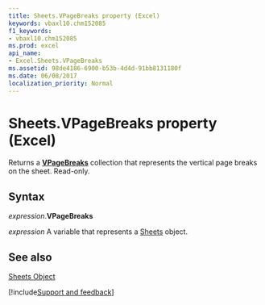 ```yaml
---
title: Sheets.VPageBreaks property (Excel)
keywords: vbaxl10.chm152085
f1_keywords:
- vbaxl10.chm152085
ms.prod: excel
api_name:
- Excel.Sheets.VPageBreaks
ms.assetid: 98de4186-6900-b53b-4d4d-91bb8131180f
ms.date: 06/08/2017
localization_priority: Normal
---
```



# Sheets.VPageBreaks property (Excel)

Returns a **[VPageBreaks](excel.vpagebreaks.md)** collection that represents the vertical page breaks on the sheet. Read-only.


## Syntax

_expression_.**VPageBreaks**

_expression_ A variable that represents a [Sheets](Excel.Sheets.md) object.


## See also


[Sheets Object](Excel.Sheets.md)

[!include[Support and feedback](~/includes/feedback-boilerplate.md)]